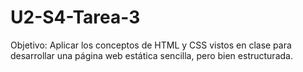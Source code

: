 # U2-S4-Tarea-3
Objetivo: Aplicar los conceptos de HTML y CSS vistos en clase para desarrollar una página web estática sencilla, pero bien estructurada.
